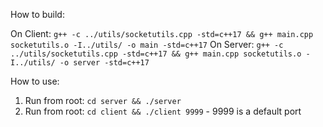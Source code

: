 How to build:

On Client:
`g++ -c ../utils/socketutils.cpp -std=c++17 && g++ main.cpp socketutils.o -I../utils/ -o main -std=c++17`
On Server:
`g++ -c ../utils/socketutils.cpp -std=c++17 && g++ main.cpp socketutils.o -I../utils/ -o server -std=c++17`

How to use:
1. Run from root: `cd server && ./server`
2. Run from root: `cd client && ./client 9999` - 9999 is a default port